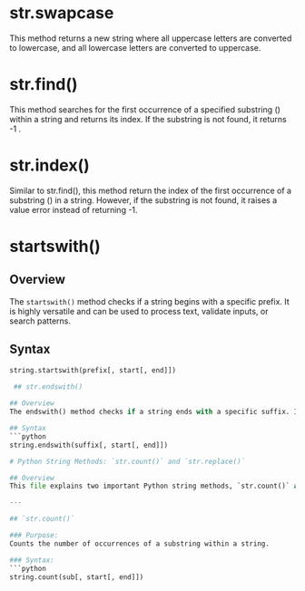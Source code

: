 # str.swapcase
This method returns a new string where all uppercase letters are converted to lowercase, and all lowercase letters are converted to uppercase.
# str.find()
This method searches for the first occurrence of a specified substring () within a string and returns its index. If the substring is not found, it returns -1 .
# str.index()
Similar to str.find(), this method return the index of the first occurrence of a substring () in a string. However, if the substring is not found, it raises a value error instead of returning -1.
#  startswith()

## Overview
The `startswith()` method checks if a string begins with a specific prefix. It is highly versatile and can be used to process text, validate inputs, or search patterns.

## Syntax
```python
string.startswith(prefix[, start[, end]])
  
 ## str.endswith()

## Overview
The endswith() method checks if a string ends with a specific suffix. It is commonly used for validating file extensions, text formats, or patterns.

## Syntax
```python
string.endswith(suffix[, start[, end]])

# Python String Methods: `str.count()` and `str.replace()`

## Overview
This file explains two important Python string methods, `str.count()` and `str.replace()`. These methods are useful for text processing tasks, such as analyzing occurrences of substrings or modifying text dynamically.

---

## `str.count()`

### Purpose:
Counts the number of occurrences of a substring within a string.

### Syntax:
```python
string.count(sub[, start[, end]])
 